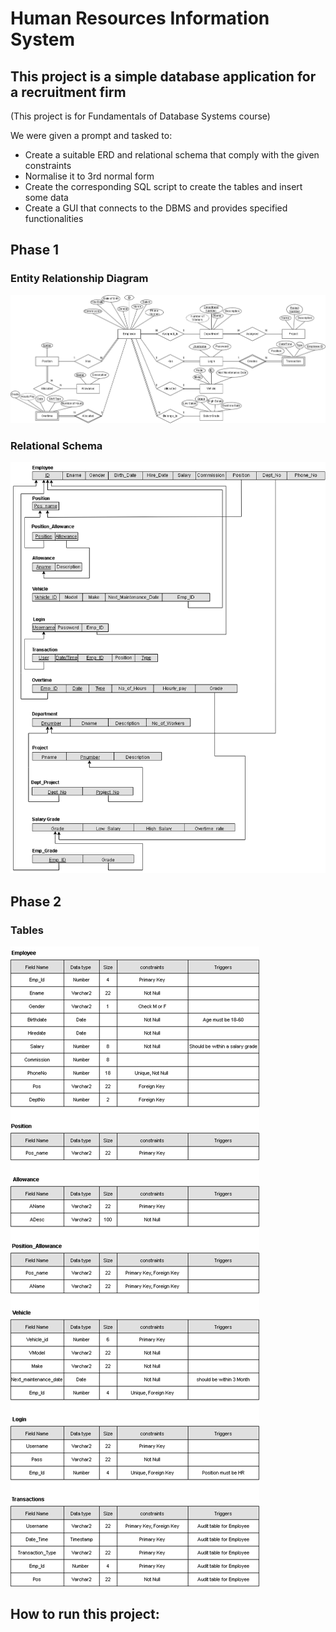 # Human Resources Information System 
## This project is a simple database application for a recruitment firm
(This project is for Fundamentals of Database Systems course)

We were given a prompt and tasked to:
* Create a suitable ERD and relational schema that comply with the given constraints 
* Normalise it to 3rd normal form 
* Create the corresponding SQL script to create the tables and insert some data
* Create a GUI that connects to the DBMS and provides specified functionalities
## Phase 1
### Entity Relationship Diagram
![entity relationship diagram](https://github.com/AhmedElkhashn/DB-project/blob/main/Phase%201/ERD.drawio.png)
### Relational Schema
![relational schema](https://github.com/AhmedElkhashn/DB-project/blob/main/Phase%201/Relational%20Schema.drawio.png)
## Phase 2
### Tables
![Tables](https://github.com/AhmedElkhashn/DB-project/blob/main/Phase%202/Tables.drawio.png)
## How to run this project:
